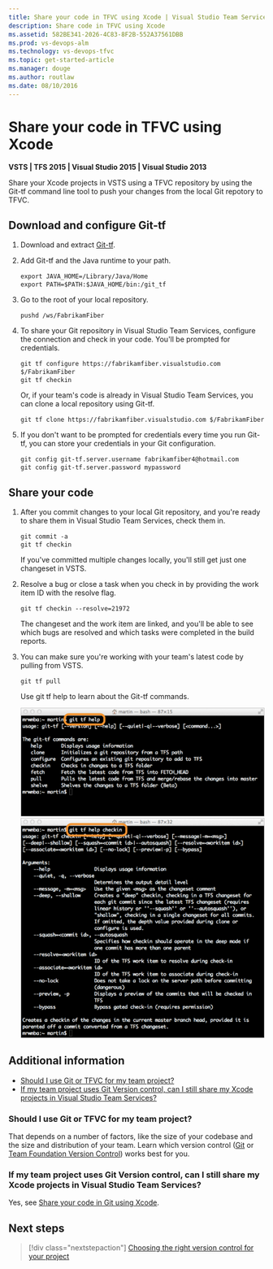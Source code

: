 ```yaml
---
title: Share your code in TFVC using Xcode | Visual Studio Team Services
description: Share code in TFVC using Xcode
ms.assetid: 582BE341-2026-4C83-8F2B-552A37561DBB
ms.prod: vs-devops-alm
ms.technology: vs-devops-tfvc
ms.topic: get-started-article
ms.manager: douge
ms.author: routlaw
ms.date: 08/10/2016
---
```


# Share your code in TFVC using Xcode

**VSTS | TFS 2015 | Visual Studio 2015 | Visual Studio 2013**

Share your Xcode projects in VSTS using a TFVC repository by using the Git-tf command line tool to push your changes from the local Git repotory to TFVC.

## Download and configure Git-tf

1. Download and extract [Git-tf](http://go.microsoft.com/fwlink/p/?LinkId=261658).

2. Add Git-tf and the Java runtime to your path.

    ```
    export JAVA_HOME=/Library/Java/Home 
    export PATH=$PATH:$JAVA_HOME/bin:/git_tf
    ```

3. Go to the root of your local repository.

    ```
    pushd /ws/FabrikamFiber
    ```

4. To share your Git repository in Visual Studio Team Services, configure the connection and check in your code. You'll be prompted for credentials. 

    ```
    git tf configure https://fabrikamfiber.visualstudio.com $/FabrikamFiber 
    git tf checkin
    ```

    Or, if your team's code is already in Visual Studio Team Services, you can clone a local repository using Git-tf.

    ```
    git tf clone https://fabrikamfiber.visualstudio.com $/FabrikamFiber
    ```

5. If you don't want to be prompted for credentials every time you run Git-tf, you can store your credentials in your Git configuration.

    ```
    git config git-tf.server.username fabrikamfiber4@hotmail.com 
    git config git-tf.server.password mypassword
    ```

## Share your code


1. After you commit changes to your local Git repository, and you're ready to share them in Visual Studio Team Services, check them in.

    ```
    git commit -a 
    git tf checkin
    ```

    If you've committed multiple changes locally, you'll still get just one changeset in VSTS.

2. Resolve a bug or close a task when you check in by providing the work item ID with the resolve flag.

    ```
    git tf checkin --resolve=21972
    ```

    The changeset and the work item are linked, and you'll be able to see which bugs are resolved and which tasks were completed in the build reports.

3. You can make sure you're working with your team's latest code by pulling from VSTS.

    ```
    git tf pull
    ```

    Use git tf help to learn about the Git-tf commands.

    ![git tf help](./_img/share-your-code-in-tfvc-xcode/git-tf-help.png)
    ![git tf help checkin](./_img/share-your-code-in-tfvc-xcode/git-tf-help-checkin.png)



## Additional information

* [Should I use Git or TFVC for my team project?](#should-i-use-git-or-tfvc-for-my-team-project)
* [If my team project uses Git Version control, can I still share my Xcode projects in Visual Studio Team Services?](#if-my-team-project-uses-git-version-control-can-i-still-share-my-xcode-projects-in-visual-studio-team-services)

### Should I use Git or TFVC for my team project?

That depends on a number of factors, like the size of your codebase and the size and distribution of your team. 
Learn which version control ([Git](../git/overview.md) or [Team Foundation Version Control](overview.md)) 
works best for you.

### If my team project uses Git Version control, can I still share my Xcode projects in Visual Studio Team Services?

Yes, see [Share your code in Git using Xcode](../git/share-your-code-in-git-xcode.md).

## Next steps

> [!div class="nextstepaction"]
> [Choosing the right version control for your project](comparison-git-tfvc.md)

